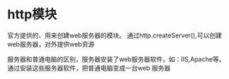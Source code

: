 
# http模块

官方提供的、用来创建web服务器的模块。
通过http.createServer(),可以创建web服务器，对外提供web资源

服务器和普通电脑的区别，服务器安装了web服务器软件，如：IIS,Apache等。通过安装这些服务器软件，把普通电脑变成一台web 服务器